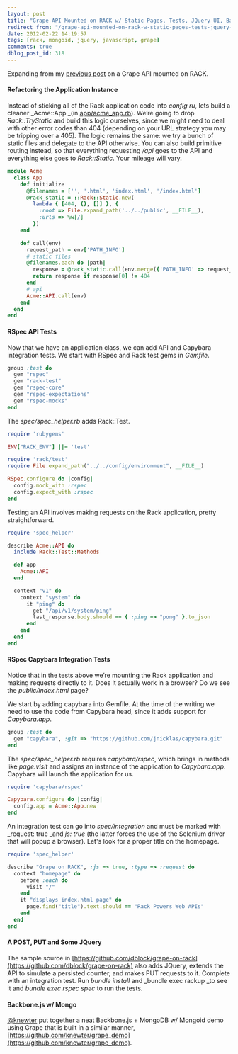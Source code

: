 ```yaml
---
layout: post
title: "Grape API Mounted on RACK w/ Static Pages, Tests, JQuery UI, Backbone.js and Even Mongo"
redirect_from: "/grape-api-mounted-on-rack-w-static-pages-tests-jquery-ui-backbonejs-and-even-mongo/"
date: 2012-02-22 14:19:57
tags: [rack, mongoid, jquery, javascript, grape]
comments: true
dblog_post_id: 318
---
```

Expanding from my [previous post](http://code.dblock.org/grape-api-mounted-on-rack-w-static-pages) on a Grape API mounted on RACK.

#### Refactoring the Application Instance

Instead of sticking all of the Rack application code into _config.ru_, lets build a cleaner _Acme::App _(in [app/acme_app.rb](https://github.com/dblock/grape-on-rack/blob/master/app/acme_app.rb)). We’re going to drop _Rack::TryStatic_ and build this logic ourselves, since we might need to deal with other error codes than 404 (depending on your URL strategy you may be tripping over a 405). The logic remains the same: we try a bunch of static files and delegate to the API otherwise. You can also build primitive routing instead, so that everything requesting _/api_ goes to the API and everything else goes to _Rack::Static_. Your mileage will vary.

```ruby
module Acme
  class App
    def initialize
      @filenames = ['', '.html', 'index.html', '/index.html']
      @rack_static = ::Rack::Static.new(
        lambda { [404, {}, []] }, {
          :root => File.expand_path('../../public', __FILE__),
          :urls => %w[/]
        })
    end

    def call(env)
      request_path = env['PATH_INFO']
      # static files
      @filenames.each do |path|
        response = @rack_static.call(env.merge({'PATH_INFO' => request_path + path}))
        return response if response[0] != 404
      end
      # api
      Acme::API.call(env)
    end
  end
end
```

#### RSpec API Tests

Now that we have an application class, we can add API and Capybara integration tests. We start with RSpec and Rack test gems in _Gemfile_.

```ruby
group :test do
  gem "rspec"
  gem "rack-test"
  gem "rspec-core"
  gem "rspec-expectations"
  gem "rspec-mocks"
end
```

The _spec/spec_helper.rb_ adds Rack::Test.

```ruby
require 'rubygems'

ENV["RACK_ENV"] ||= 'test'

require 'rack/test'
require File.expand_path("../../config/environment", __FILE__)

RSpec.configure do |config|
  config.mock_with :rspec
  config.expect_with :rspec
end
```

Testing an API involves making requests on the Rack application, pretty straightforward.

```ruby
require 'spec_helper'

describe Acme::API do
  include Rack::Test::Methods

  def app
    Acme::API
  end

  context "v1" do
    context "system" do
      it "ping" do
        get "/api/v1/system/ping"
        last_response.body.should == { :ping => "pong" }.to_json
      end
    end
  end
end
```

#### RSpec Capybara Integration Tests

Notice that in the tests above we’re mounting the Rack application and making requests directly to it. Does it actually work in a browser? Do we see the _public/index.html_ page?

We start by adding capybara into Gemfile. At the time of the writing we need to use the code from Capybara head, since it adds support for _Capybara.app_.

```ruby
group :test do
  gem "capybara", :git => "https://github.com/jnicklas/capybara.git"
end
```

The _spec/spec_helper.rb_ requires _capybara/rspec_, which brings in methods like _page.visit_ and assigns an instance of the application to _Capybara.app_. Capybara will launch the application for us.

```ruby
require 'capybara/rspec'

Capybara.configure do |config|
  config.app = Acme::App.new
end
```

An integration test can go into _spec/integration_ and must be marked with _request: true _and _js: true_ (the latter forces the use of the Selenium driver that will popup a browser). Let's look for a proper title on the homepage.

```ruby
require 'spec_helper'

describe "Grape on RACK", :js => true, :type => :request do
  context "homepage" do
    before :each do
      visit "/"
    end
    it "displays index.html page" do
      page.find("title").text.should == "Rack Powers Web APIs"
    end
  end
end
```

#### A POST, PUT and Some JQuery

The sample source in [https://github.com/dblock/grape-on-rack](https://github.com/dblock/grape-on-rack) also adds JQuery, extends the API to simulate a persisted counter, and makes PUT requests to it. Complete with an integration test. Run _bundle install_ and _bundle exec rackup _to see it and _bundle exec rspec spec_ to run the tests.

#### Backbone.js w/ Mongo

[@knewter](https://github.com/knewter) put together a neat Backbone.js + MongoDB w/ Mongoid demo using Grape that is built in a similar manner, [https://github.com/knewter/grape_demo](https://github.com/knewter/grape_demo).

